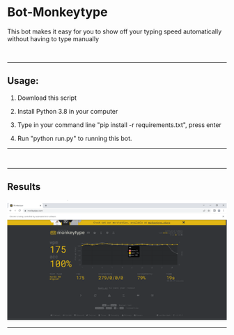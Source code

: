 # Bot-Monkeytype
This bot makes it easy for you to show off your typing speed automatically without having to type manually

<br>
<hr>
<h2>Usage:</h2>

  1.  Download this script

  2.  Install Python 3.8 in your computer

  3.  Type in your command line "pip install -r requirements.txt", press enter

  4.  Run "python run.py" to running this bot.

<hr>
<br>
<hr>
<h2>Results</h2>

<center>
  <img src="/result/bot monkeytype.png">
</center>

<hr>
